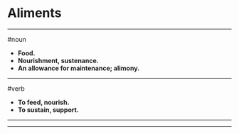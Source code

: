 # Aliments
---
#noun
- **Food.**
- **Nourishment, sustenance.**
- **An allowance for maintenance; alimony.**
---
#verb
- **To feed, nourish.**
- **To sustain, support.**
---
---
